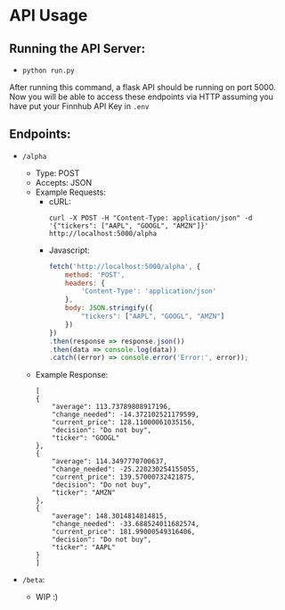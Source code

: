 # API Usage

## Running the API Server:
- ``python run.py``

After running this command, a flask API should be running on port 5000. Now you will be able to access these endpoints via HTTP assuming you have put your Finnhub API Key in ``.env``
## Endpoints:
- ``/alpha``
    - Type: POST
    - Accepts: JSON
    - Example Requests:
        - cURL:
            ```
            curl -X POST -H "Content-Type: application/json" -d '{"tickers": ["AAPL", "GOOGL", "AMZN"]}' http://localhost:5000/alpha
            ```
        - Javascript:
            ```javascript
            fetch('http://localhost:5000/alpha', {
                method: 'POST',
                headers: {
                    'Content-Type': 'application/json'
                },
                body: JSON.stringify({
                    "tickers": ["AAPL", "GOOGL", "AMZN"]
                })
            })
            .then(response => response.json())
            .then(data => console.log(data))
            .catch((error) => console.error('Error:', error));
            ```
    - Example Response:
        ```        
        [
        {
            "average": 113.73789808917196,
            "change_needed": -14.372102521179599,
            "current_price": 128.11000061035156,
            "decision": "Do not buy",
            "ticker": "GOOGL"
        },
        {
            "average": 114.3497770700637,
            "change_needed": -25.220230254155055,
            "current_price": 139.57000732421875,
            "decision": "Do not buy",
            "ticker": "AMZN"
        },
        {
            "average": 148.3014814814815,
            "change_needed": -33.688524011682574,
            "current_price": 181.99000549316406,
            "decision": "Do not buy",
            "ticker": "AAPL"
        }
        ]
        ```

- ``/beta``:
    - WIP :)